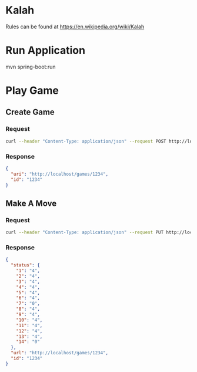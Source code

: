 # Kalah

Rules can be found at https://en.wikipedia.org/wiki/Kalah

# Run Application

mvn spring-boot:run

# Play Game

## Create Game

### Request
```bash
curl --header "Content-Type: application/json" --request POST http://localhost:8080/games
```
### Response
```json
{
  "uri": "http://localhost/games/1234",
  "id": "1234"
}
```

## Make A Move

### Request
```bash
curl --header "Content-Type: application/json" --request PUT http://localhost:8080/games/{gameId}/pits/{pitId}
```
### Response
```json
{
  "status": {
    "1": "4",
    "2": "4",
    "3": "4",
    "4": "4",
    "5": "4",
    "6": "4",
    "7": "0",
    "8": "4",
    "9": "4",
    "10": "4",
    "11": "4",
    "12": "4",
    "13": "4",
    "14": "0"
  },
  "url": "http://localhost/games/1234",
  "id": "1234"
}
```